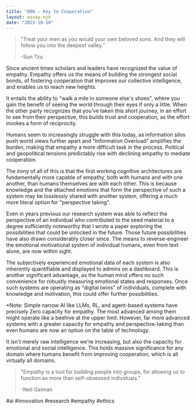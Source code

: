 ```yaml
---
title: "080 - Key to Cooperation"
layout: essay.njk
date: "2023-10-10"
---
```


>"Treat your men as you would your own beloved sons. And they will follow you into the deepest valley."
>
>-Sun Tzu

Since ancient times scholars and leaders have recognized the value of empathy. Empathy offers us the means of building the strongest social bonds, of fostering cooperation that improves our collective intelligence, and enables us to reach new heights.

It entails the ability to "walk a mile in someone else's shoes", where you gain the benefit of seeing the world through their eyes if only a little. When the other party recognizes that you've taken this short journey, in an effort to see from their perspective, this builds trust and cooperation, as the effort invokes a form of reciprocity.

Humans seem to increasingly struggle with this today, as information silos push world views further apart and "Information Overload" amplifies the burden, making that empathy a more difficult task in the process. Political and geopolitical tensions predictably rise with declining empathy to mediate cooperation.

The irony of all of this is that the first working cognitive architectures are fundamentally more capable of empathy, both with humans and with one another, than humans themselves are with each other. This is because knowledge and the attached emotions that form the perspective of such a system may be losslessly shared with another system, offering a much more literal option for "perspective taking".

Even in years previous our research system was able to reflect the perspective of an individual who contributed to the seed material to a degree sufficiently noteworthy that I wrote a paper exploring the possibilities that could be unlocked in the future. Those future possibilities have also drawn considerably closer since. The means to reverse-engineer the emotional motivational system of individual humans, even from text alone, are now within sight.

The subjectively experienced emotional data of each system is also inherently quantifiable and displayed to admins on a dashboard. This is another significant advantage, as the human mind offers no such convenience for robustly measuring emotional states and responses. Once such systems are operating as "digital twins" of individuals, complete with knowledge and motivation, this could offer further possibilities.

\*Note: Simple narrow AI like LLMs, RL, and agent-based systems have precisely Zero capacity for empathy. The most advanced among them might operate like a beehive at the upper limit. However, far more advanced systems with a greater capacity for empathy and perspective-taking than even humans are now an option on the table of technology.

It isn't merely raw intelligence we're increasing, but also the capacity for emotional and social intelligence. This holds massive significance for any domain where humans benefit from improving cooperation, which is all virtually all domains.

>"Empathy is a tool for building people into groups, for allowing us to function as more than self-obsessed individuals." 
>
>-Neil Gaiman

#ai #innovation #research #empathy #ethics